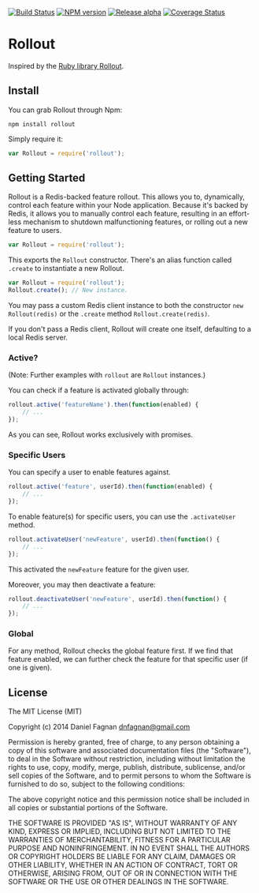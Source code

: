 [![Build Status](https://travis-ci.org/TheHydroImpulse/rollout.svg?branch=master)](https://travis-ci.org/TheHydroImpulse/rollout) [![NPM version](https://badge.fury.io/js/rollout.svg)](http://badge.fury.io/js/rollout) [![Release alpha](http://img.shields.io/badge/release-alpha-red.svg)](https://github.com/TheHydroImpulse/rollout) [![Coverage Status](https://coveralls.io/repos/TheHydroImpulse/rollout/badge.png?branch=master)](https://coveralls.io/r/TheHydroImpulse/rollout?branch=master)


# Rollout

Inspired by the [Ruby library Rollout](https://github.com/FetLife/rollout).


## Install

You can grab Rollout through Npm:

```
npm install rollout
```

Simply require it:

```js
var Rollout = require('rollout');
```

## Getting Started

Rollout is a Redis-backed feature rollout. This allows you to, dynamically, control each feature within your Node application. Because it's backed by Redis, it allows you to manually control each feature, resulting in an effort-less mechanism to shutdown malfunctioning features, or rolling out a new feature to users.

```js
var Rollout = require('rollout');
```

This exports the `Rollout` constructor. There's an alias function called `.create` to instantiate a new Rollout.

```js
var Rollout = require('rollout');
Rollout.create(); // New instance.
```

You may pass a custom Redis client instance to both the constructor `new Rollout(redis)` or the `.create` method `Rollout.create(redis)`.

If you don't pass a Redis client, Rollout will create one itself, defaulting to a local Redis server.

### Active?

(Note: Further examples with `rollout` are `Rollout` instances.)

You can check if a feature is activated globally through:

```js
rollout.active('featureName').then(function(enabled) {
	// ...
});
```

As you can see, Rollout works exclusively with promises.

### Specific Users

You can specify a user to enable features against.

```js
rollout.active('feature', userId).then(function(enabled) {
	// ...
});
```

To enable feature(s) for specific users, you can use the `.activateUser` method.

```js
rollout.activateUser('newFeature', userId).then(function() {
	// ...
});
```

This activated the `newFeature` feature for the given user.


Moreover, you may then deactivate a feature:

```js
rollout.deactivateUser('newFeature', userId).then(function() {
	// ...
});
```

### Global

For any method, Rollout checks the global feature first. If we find that feature enabled, we can further check the feature for that specific user (if one is given).


## License

The MIT License (MIT)

Copyright (c) 2014 Daniel Fagnan <dnfagnan@gmail.com>

Permission is hereby granted, free of charge, to any person obtaining a copy of
this software and associated documentation files (the "Software"), to deal in
the Software without restriction, including without limitation the rights to
use, copy, modify, merge, publish, distribute, sublicense, and/or sell copies of
the Software, and to permit persons to whom the Software is furnished to do so,
subject to the following conditions:

The above copyright notice and this permission notice shall be included in all
copies or substantial portions of the Software.

THE SOFTWARE IS PROVIDED "AS IS", WITHOUT WARRANTY OF ANY KIND, EXPRESS OR
IMPLIED, INCLUDING BUT NOT LIMITED TO THE WARRANTIES OF MERCHANTABILITY, FITNESS
FOR A PARTICULAR PURPOSE AND NONINFRINGEMENT. IN NO EVENT SHALL THE AUTHORS OR
COPYRIGHT HOLDERS BE LIABLE FOR ANY CLAIM, DAMAGES OR OTHER LIABILITY, WHETHER
IN AN ACTION OF CONTRACT, TORT OR OTHERWISE, ARISING FROM, OUT OF OR IN
CONNECTION WITH THE SOFTWARE OR THE USE OR OTHER DEALINGS IN THE SOFTWARE.
